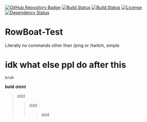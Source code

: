 [![GitHub Repository Badge](https://gb-maker.herokuapp.com/makebadge/medium/pani7777/rowboat-test)](https://github.com/pani7777/rowboat-test)
[![Build Status](https://img.shields.io/github/forks/pani7777/RowBoat-Test.svg?style=for-the-badge)](https://github.com/pani7777/RowBoat-Test)
[![Build Status](https://img.shields.io/github/stars/pani7777/RowBoat-Test.svg?style=for-the-badge)](https://github.com/pani7777/RowBoat-Test)
[![License](https://img.shields.io/github/license/pani7777/RowBoat-Test.svg?style=for-the-badge)](https://github.com/pani7777/RowBoat-Test)
[![Dependency Status](https://img.shields.io/david/pani7777/RowBoat-Test.svg?style=for-the-badge)](https://david-dm.org/pani7777/RowBoat-Test)
# RowBoat-Test
Literally no commands other than /ping or /twitch, simple

# idk what else ppl do after this 

```
bruh
```

**bold**
~~dddd~~
> ddd
>> ddd
>>>ddd
